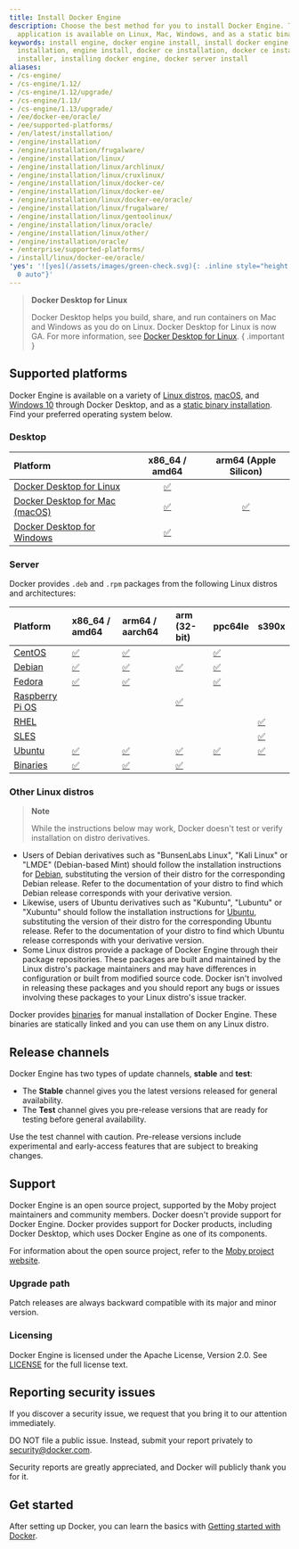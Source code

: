 ```yaml
---
title: Install Docker Engine
description: Choose the best method for you to install Docker Engine. This client-server
  application is available on Linux, Mac, Windows, and as a static binary.
keywords: install engine, docker engine install, install docker engine, docker engine
  installation, engine install, docker ce installation, docker ce install, engine
  installer, installing docker engine, docker server install
aliases:
- /cs-engine/
- /cs-engine/1.12/
- /cs-engine/1.12/upgrade/
- /cs-engine/1.13/
- /cs-engine/1.13/upgrade/
- /ee/docker-ee/oracle/
- /ee/supported-platforms/
- /en/latest/installation/
- /engine/installation/
- /engine/installation/frugalware/
- /engine/installation/linux/
- /engine/installation/linux/archlinux/
- /engine/installation/linux/cruxlinux/
- /engine/installation/linux/docker-ce/
- /engine/installation/linux/docker-ee/
- /engine/installation/linux/docker-ee/oracle/
- /engine/installation/linux/frugalware/
- /engine/installation/linux/gentoolinux/
- /engine/installation/linux/oracle/
- /engine/installation/linux/other/
- /engine/installation/oracle/
- /enterprise/supported-platforms/
- /install/linux/docker-ee/oracle/
'yes': '![yes](/assets/images/green-check.svg){: .inline style="height: 14px; margin:
  0 auto"}'
---
```


> **Docker Desktop for Linux**
>
> Docker Desktop helps you build, share, and run containers on Mac and
> Windows as you do on Linux. Docker Desktop for
> Linux is now GA. For more information, see
[Docker Desktop for Linux](../../desktop/install/linux-install.md).
{ .important }

## Supported platforms

Docker Engine is available on a variety of [Linux distros](../../desktop/install/linux-install.md),
[macOS](../../desktop/install/mac-install.md), and [Windows 10](../../desktop/install/windows-install.md)
through Docker Desktop, and as a [static binary installation](binaries.md). Find
your preferred operating system below.

### Desktop


| Platform                                                               |                    x86_64 / amd64                     |               arm64 (Apple Silicon)               |
| :--------------------------------------------------------------------- | :---------------------------------------------------: | :-----------------------------------------------: |
| [Docker Desktop for Linux](../../desktop/install/linux-install.md)     |  [ ✅  ](../../desktop/install/linux-install.md)  |                                                   |
| [Docker Desktop for Mac (macOS)](../../desktop/install/mac-install.md) |   [ ✅  ](../../desktop/install/mac-install.md)   | [ ✅  ](../../desktop/install/mac-install.md) |
| [Docker Desktop for Windows](../../desktop/install/windows-install.md) | [ ✅  ](../../desktop/install/windows-install.md) |                                                   |

### Server

Docker provides `.deb` and `.rpm` packages from the following Linux distros
and architectures:

| Platform                              | x86_64 / amd64         | arm64 / aarch64        | arm (32-bit)                    | ppc64le                | s390x                  |
| :------------------------------------ | :--------------------- | :--------------------- | :------------------------------ | :--------------------- | :--------------------- |
| [CentOS](centos.md)                   | [ ✅  ](centos.md) | [ ✅  ](centos.md) |                                 | [ ✅  ](centos.md) |                        |
| [Debian](debian.md)                   | [ ✅  ](debian.md) | [ ✅  ](debian.md) | [ ✅  ](debian.md)          | [ ✅  ](debian.md) |                        |
| [Fedora](fedora.md)                   | [ ✅  ](fedora.md) | [ ✅  ](fedora.md) |                                 | [ ✅  ](fedora.md) |                        |
| [Raspberry Pi OS](raspberry-pi-os.md) |                        |                        | [ ✅  ](raspberry-pi-os.md) |                        |                        |
| [RHEL](rhel.md)                       |                        |                        |                                 |                        | [ ✅  ](rhel.md)   |
| [SLES](sles.md)                       |                        |                        |                                 |                        | [ ✅  ](sles.md)   |
| [Ubuntu](ubuntu.md)                   | [ ✅  ](ubuntu.md) | [ ✅  ](ubuntu.md) | [ ✅  ](ubuntu.md)          | [ ✅  ](ubuntu.md) | [ ✅  ](ubuntu.md) |
| [Binaries](binaries.md)               | [ ✅  ](binaries.md) | [ ✅  ](binaries.md) | [ ✅  ](binaries.md)          |                        |                        |

### Other Linux distros

> **Note**
>
> While the instructions below may work, Docker doesn't test or verify
> installation on distro derivatives.

- Users of Debian derivatives such as "BunsenLabs Linux", "Kali Linux" or 
  "LMDE" (Debian-based Mint) should follow the installation instructions for
  [Debian](debian.md), substituting the version of their distro for the
  corresponding Debian release. Refer to the documentation of your distro to find
  which Debian release corresponds with your derivative version.
- Likewise, users of Ubuntu derivatives such as "Kubuntu", "Lubuntu" or "Xubuntu"
  should follow the installation instructions for [Ubuntu](ubuntu.md),
  substituting the version of their distro for the corresponding Ubuntu release.
  Refer to the documentation of your distro to find which Ubuntu release
  corresponds with your derivative version.
- Some Linux distros provide a package of Docker Engine through their
  package repositories. These packages are built and maintained by the Linux
  distro's package maintainers and may have differences in configuration
  or built from modified source code. Docker isn't involved in releasing these
  packages and you should report any bugs or issues involving these packages to
  your Linux distro's issue tracker.

Docker provides [binaries](binaries.md) for manual installation of Docker Engine.
These binaries are statically linked and you can use them on any Linux distro.

## Release channels

Docker Engine has two types of update channels, **stable** and **test**:

* The **Stable** channel gives you the latest versions released for general availability.
* The **Test** channel gives you pre-release versions that are ready for testing before
  general availability.

Use the test channel with caution. Pre-release versions include experimental and
early-access features that are subject to breaking changes.

## Support

Docker Engine is an open source project, supported by the Moby project maintainers
and community members. Docker doesn't provide support for Docker Engine.
Docker provides support for Docker products, including Docker Desktop, which uses
Docker Engine as one of its components.

For information about the open source project, refer to the
[Moby project website](https://mobyproject.org/).

### Upgrade path

Patch releases are always backward compatible with its major and minor version.

### Licensing

Docker Engine is licensed under the Apache License, Version 2.0. See
[LICENSE](https://github.com/moby/moby/blob/master/LICENSE) for the full
license text.

## Reporting security issues

If you discover a security issue, we request that you bring it to our attention immediately.

DO NOT file a public issue. Instead, submit your report privately to security@docker.com.

Security reports are greatly appreciated, and Docker will publicly thank you for it.

## Get started

After setting up Docker, you can learn the basics with
[Getting started with Docker](../../get-started/_index.md).